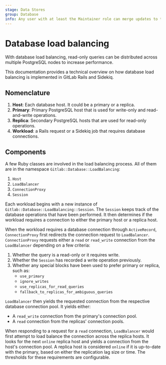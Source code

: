 ```yaml
---
stage: Data Stores
group: Database
info: Any user with at least the Maintainer role can merge updates to this content. For details, see https://docs.gitlab.com/ee/development/development_processes.html#development-guidelines-review.
---
```


# Database load balancing

With database load balancing, read-only queries can be distributed across multiple
PostgreSQL nodes to increase performance.

This documentation provides a technical overview on how database load balancing
is implemented in GitLab Rails and Sidekiq.

## Nomenclature

1. **Host**: Each database host. It could be a primary or a replica.
1. **Primary**: Primary PostgreSQL host that is used for write-only and read-and-write operations.
1. **Replica**: Secondary PostgreSQL hosts that are used for read-only operations.
1. **Workload**: a Rails request or a Sidekiq job that requires database connections.

## Components

A few Ruby classes are involved in the load balancing process. All of them are
in the namespace `Gitlab::Database::LoadBalancing`:

1. `Host`
1. `LoadBalancer`
1. `ConnectionProxy`
1. `Session`

Each workload begins with a new instance of `Gitlab::Database::LoadBalancing::Session`.
The `Session` keeps track of the database operations that have been performed. It then
determines if the workload requires a connection to either the primary host or a replica host.

When the workload requires a database connection through `ActiveRecord`,
`ConnectionProxy` first redirects the connection request to `LoadBalancer`.
`ConnectionProxy` requests either a `read` or `read_write` connection from the `LoadBalancer`
depending on a few criteria:

1. Whether the query is a read-only or it requires write.
1. Whether the `Session` has recorded a write operation previously.
1. Whether any special blocks have been used to prefer primary or replica, such as:
   - `use_primary`
   - `ignore_writes`
   - `use_replicas_for_read_queries`
   - `fallback_to_replicas_for_ambiguous_queries`

`LoadBalancer` then yields the requested connection from the respective database connection pool.
It yields either:

- A `read_write` connection from the primary's connection pool.
- A `read` connection from the replicas' connection pools.

When responding to a request for a `read` connection, `LoadBalancer` would
first attempt to load balance the connection across the replica hosts.
It looks for the next `online` replica host and yields a connection from the host's connection pool.
A replica host is considered `online` if it is up-to-date with the primary, based on
either the replication lag size or time. The thresholds for these requirements are configurable.
